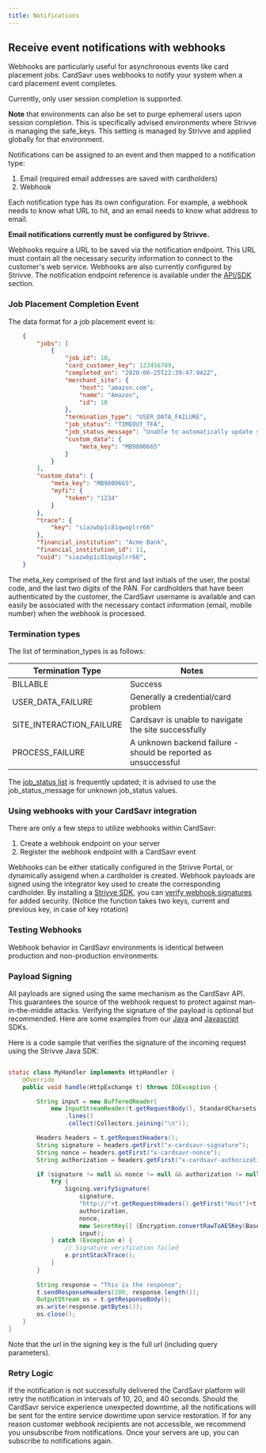 ```yaml
---
title: Notifications
---
```


## Receive event notifications with webhooks
Webhooks are particularly useful for asynchronous events like card placement jobs. CardSavr uses 
webhooks to notify your system when a card placement event completes. 

Currently, only user session completion is supported.

__Note__ that environments can also be set to purge ephemeral users upon session completion. This is 
specifically advised environments where Strivve is managing the safe_keys. This setting is 
managed by Strivve and applied globally for that environment.  

Notifications can be assigned to an event and then mapped to a notification type:
1.	Email (required email addresses are saved with cardholders)
2.	Webhook

Each notification type has its own configuration.  For example, a webhook needs to know what 
URL to hit, and an email needs to know what address to email.

**Email notifications currently must be configured by Strivve.**

Webhooks require a URL to be saved via the notification endpoint.  This URL must contain all 
the necessary security information to connect to the customer's web service.  Webhooks are 
also currently configured by Strivve. The notification endpoint reference is available under 
the [API/SDK](https://swch.github.io/slate) section.

### Job Placement Completion Event

The data format for a job placement event is:
```json
    {
        "jobs": [
            {
                "job_id": 10,
                "card_customer_key": 123456789,
                "completed_on": "2020-06-25T22:39:47.942Z",
                "merchant_site": {
                    "host": "amazon.com",
                    "name": "Amazon",
                    "id": 10
                },
                "termination_type": "USER_DATA_FAILURE",
                "job_status": "TIMEOUT_TFA",
                "job_status_message": "Unable to automatically update your card due to invalid or missing two-factor authentication.",
                "custom_data": {
                    "meta_key": "MB9800665"
                }
            }
        ],
        "custom_data": {
            "meta_key": "MB9800665",
            "myfi": {
                "token": "1234"
            }
        },
        "trace": {
            "key": "siazwbp1c81qwoplrr66"
        },
        "financial_institution": "Acme Bank",
        "financial_institution_id": 11,
        "cuid": "siazwbp1c81qwoplrr66",
    }
```

The meta_key comprised of the first and last initials of the user, the postal code, and the last 
two digits of the PAN. For cardholders that have been authenticated by the customer, the CardSavr 
username is available and can easily be associated with the necessary contact information 
(email, mobile number) when the webhook is processed.

### Termination types

The list of termination_types is as follows:

Termination Type | Notes
|-----------|--------
BILLABLE | Success
USER\_DATA\_FAILURE | Generally a credential/card problem
SITE\_INTERACTION\_FAILURE | Cardsavr is unable to navigate the site successfully
PROCESS\_FAILURE | A unknown backend failure - should be reported as unsuccessful

The [job\_status list](/resources/job-progress/#termination-types) is frequently updated; it is advised to use the job\_status\_message for 
unknown job_status values.  

### Using webhooks with your CardSavr integration
 
There are only a few steps to utilize webhooks within CardSavr:

1. Create a webhook endpoint on your server
2. Register the webhook endpoint with a CardSavr event

Webhooks can be either statically configured in the Strivve Portal, or dynamically assigend when a cardholder is created.  Webhook
payloads are signed using the integrator key used to create the corresponding cardholder.  By installing a 
[Strivve SDK](https://github.com/swch/strivve-sdk), you can [verify webhook signatures](https://github.com/swch/Strivve-SDK/blob/master/src/cardsavr/CardsavrSessionCrypto.ts#L225) for added security.  (Notice the function takes two keys, current and previous key, in case of key rotation)

### Testing Webhooks

Webhook behavior in CardSavr environments is identical between production and non-production 
environments.

### Payload Signing

All payloads are signed using the same mechanism as the CardSavr API. This guarantees the source of the webhook request to protect against man-in-the-middle attacks.  Verifying the signature of the payload is optional but recommended.  Here are some examples from our [Java](https://github.com/swch/strivve-sdk-java/blob/1db2b56a002fd5753661d0ac20ef2ddc483fdd5b/cardsavr/src/main/java/com/strivve/Signing.java#L24) and [Javascript](https://github.com/swch/Strivve-SDK/blob/9679fa3c5b1047e67f6e36667e89156b43001a2b/src/cardsavr/CardsavrSessionCrypto.ts#L225) SDKs.

Here is a code sample that verifies the signature of the incoming request using the Strivve Java SDK:

```Java

static class MyHandler implements HttpHandler {
    @Override
    public void handle(HttpExchange t) throws IOException {

        String input = new BufferedReader(
            new InputStreamReader(t.getRequestBody(), StandardCharsets.UTF_8))
                .lines()
                .collect(Collectors.joining("\n"));

        Headers headers = t.getRequestHeaders();
        String signature = headers.getFirst("x-cardsavr-signature");
        String nonce = headers.getFirst("x-cardsavr-nonce");
        String authorization = headers.getFirst("x-cardsavr-authorization");

        if (signature != null && nonce != null && authorization != null) {
            try {
                Signing.verifySignature(
                    signature, 
                    "http://"+t.getRequestHeaders().getFirst("Host")+t.getRequestURI(),
                    authorization, 
                    nonce, 
                    new SecretKey[] {Encryption.convertRawToAESKey(Base64.getDecoder().decode(INTEGRATOR_KEY))}, 
                    input);
            } catch (Exception e) {
                // Signature verification failed
                e.printStackTrace();
            }
        }
        
        String response = "This is the response";
        t.sendResponseHeaders(200, response.length());
        OutputStream os = t.getResponseBody();
        os.write(response.getBytes());
        os.close();
    }
}

```

Note that the url in the signing key is the full url (including query parameters).

### Retry Logic

If the notification is not successfully delivered the CardSavr platform will retry the 
notification in intervals of 10, 20, and 40 seconds. Should the CardSavr service experience 
unexpected downtime, all the notifications will be sent for the entire service downtime upon 
service restoration. If for any reason customer webhook recipients are not accessible, we recommend you 
unsubscribe from notifications. Once your servers are up, you can subscribe to notifications again.